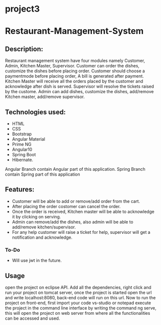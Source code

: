 # project3


# Restaurant-Management-System

## Description: 

Restaurant management system have four modules namely Customer, Admin, Kitchen Master, Supervisor.
             Customer can order the dishes, customize the dishes before placing order. Customer should choose a paymentmode before placing order, A bill is generated after          payment. 
             Kitchen Master will receive all the orders placed by the customer and acknowledge after dish is served.
             Supervisor will resolve the tickets raised by the custome.
             Admin can add dishes, customize the dishes, add/remove Kitchen master, add/remove supervisor. 
    
    
## Technologies used: 
* HTML
* CSS
* Bootstrap
* Angular Material
* Prime NG
* Angular10
* Spring Boot
* Hibernate.

 Angular Branch contain Angular part of this application. Spring Branch contain Spring part of this application
 
 ## Features:
  * Customer will be able to add or remove/add order from the cart.
  * After placing the order costomer can cancel the order.
  * Once the order is received, Kitchen master will be able to acknowledge it by clicking on     serving.
  * Admin can remove/add the dishes, also admin will be able to add/remove     kitchen/supervisor.
  * For any help customer will raise a ticket for help, supervisor will get a notification  and acknowledge.
  
  ### To-Do
   * Will use jwt in the future.


  ## Usage
   open the project on eclipse API. Add all the dependencies, right click and run your
   project on tomcat server, once the project is started open the url and write
   localhost:8080, back-end code will run on this url. Now to run the project on front-end,
   first import your code vs-studio or notepad execute the project in the command line
   interface by writing the command ng serve, this will open the project on web server from
   where all the functionalities can be accessed and used.
